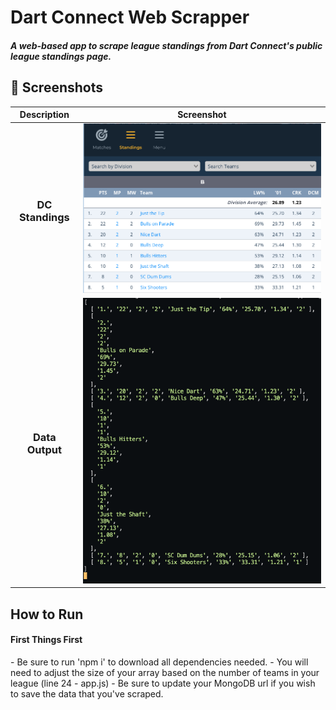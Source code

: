 <div>

# Dart Connect Web Scrapper

##### A web-based app to scrape league standings from Dart Connect's public league standings page.

</div>

## :camera_flash: Screenshots

|             Description              | Screenshot                                    |
| :----------------------------------: | --------------------------------------------- |
| <h3 align="center">DC Standings</h3> | <img src="images/dcScreen.png" width="700" /> |
| <h3 align="center">Data Output</h3>  | <img src="images/dataOutput.png" width="700"> |

</div>

<div>

## How to Run

#### First Things First

<p>
- Be sure to run 'npm i' to download all dependencies needed.
- You will need to adjust the size of your array based on the number of teams in your league (line 24 - app.js)
- Be sure to update your MongoDB url if you wish to save the data that you've scraped. 
</p>
